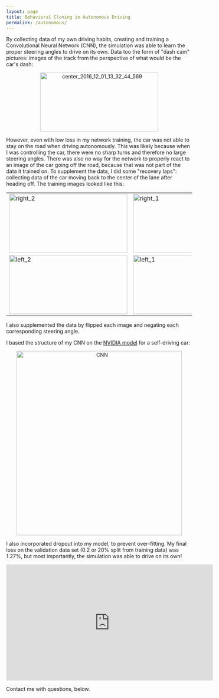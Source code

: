 ```yaml
---
layout: page
title: Behavioral Cloning in Autonomous Driving
permalink: /autonomous/
---
```


By collecting data of my own driving habits, creating and training a Convolutional Neural Network (CNN), the simulation was able to learn the proper steering angles to drive on its own. Data too the form of "dash cam" pictures: images of the track from the perspective of what would be the car's dash: 

<center><a data-flickr-embed="true"  href="https://www.flickr.com/photos/169500224@N07/47522991632/in/dateposted-public/" title="center_2016_12_01_13_32_44_569"><img src="https://live.staticflickr.com/7819/47522991632_6d23a38c0e.jpg" width="320" height="160" alt="center_2016_12_01_13_32_44_569"></a></center>

However, even with low loss in my network training, the car was not able to stay on the road when driving autonomously. This was likely because when I was controlling the car, there were no sharp turns and therefore no large steering angles. There was also no way for the network to properly react to an image of the car going off the road, because that was not part of the data it trained on. To supplement the data, I did some "recovery laps": collecting data of the car moving back to the center of the lane after heading off. The training images looked like this:

<center>
<table>
<tr>
    <td><a data-flickr-embed="true"  href="https://www.flickr.com/photos/169500224@N07/47561987221/in/dateposted-public/" title="right_2"><img src="https://live.staticflickr.com/7867/47561987221_b773d2acbb.jpg" width="320" height="160" alt="right_2"></a></td>
    <td><a data-flickr-embed="true"  href="https://www.flickr.com/photos/169500224@N07/32619451437/in/dateposted-public/" title="right_1"><img src="https://live.staticflickr.com/7818/32619451437_aebdfa8c1f.jpg" width="320" height="160" alt="right_1"></a></td>
</tr>
<tr>
    <td><a data-flickr-embed="true"  href="https://www.flickr.com/photos/169500224@N07/32619451517/in/dateposted-public/" title="left_2"><img src="https://live.staticflickr.com/7874/32619451517_c9f79b33c5.jpg" width="320" height="160" alt="left_2"></a></td>
    <td><a data-flickr-embed="true"  href="https://www.flickr.com/photos/169500224@N07/47561987321/in/dateposted-public/" title="left_1"><img src="https://live.staticflickr.com/7810/47561987321_97565d6d12.jpg" width="320" height="160" alt="left_1"></a></td>
</tr>
</table>
</center>

I also supplemented the data by flipped each image and negating each corresponding steering angle.

I based the structure of my CNN on the [NVIDIA model](https://devblogs.nvidia.com/deep-learning-self-driving-cars/) for a self-driving car:

<center><a data-flickr-embed="true"  href="https://www.flickr.com/photos/169500224@N07/33685173688/in/dateposted-public/" title="CNN"><img src="https://live.staticflickr.com/7899/33685173688_28823799df.jpg" width="448" height="500" alt="CNN"></a><script async src="//embedr.flickr.com/assets/client-code.js" charset="utf-8"></script></center>

I also incorporated dropout into my model, to prevent over-fitting. My final loss on the validation data set (0.2 or 20% split from training data) was 1.27%, but most importantly, the simulation was able to drive on its own!

<center><iframe width="560" height="315" src="https://www.youtube.com/embed/k46y8LXDKw8" frameborder="0" allow="accelerometer; autoplay; encrypted-media; gyroscope; picture-in-picture" allowfullscreen></iframe></center>

Contact me with questions, below.
